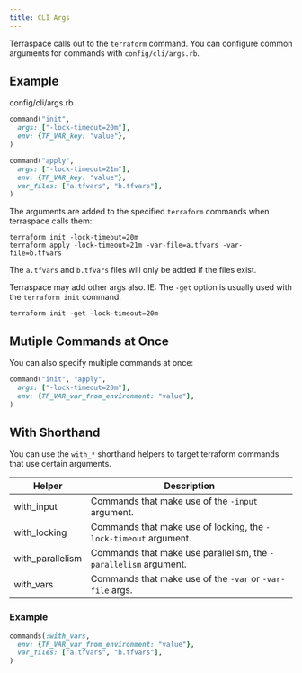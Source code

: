 ```yaml
---
title: CLI Args
---
```


Terraspace calls out to the `terraform` command. You can configure common arguments for commands with `config/cli/args.rb`.

## Example

config/cli/args.rb

```ruby
command("init",
  args: ["-lock-timeout=20m"],
  env: {TF_VAR_key: "value"},
)

command("apply",
  args: ["-lock-timeout=21m"],
  env: {TF_VAR_key: "value"},
  var_files: ["a.tfvars", "b.tfvars"],
)
```

The arguments are added to the specified `terraform` commands when terraspace calls them:

    terraform init -lock-timeout=20m
    terraform apply -lock-timeout=21m -var-file=a.tfvars -var-file=b.tfvars

The `a.tfvars` and `b.tfvars` files will only be added if the files exist.

Terraspace may add other args also. IE: The `-get` option is usually used with the `terraform init` command.

    terraform init -get -lock-timeout=20m

## Mutiple Commands at Once

You can also specify multiple commands at once:

```ruby
command("init", "apply",
  args: ["-lock-timeout=20m"],
  env: {TF_VAR_var_from_environment: "value"},
)
```

## With Shorthand

You can use the `with_*` shorthand helpers to target terraform commands that use certain arguments.

Helper | Description
--- | ---
with_input | Commands that make use of the `-input` argument.
with_locking | Commands that make use of locking, the `-lock-timeout` argument.
with_parallelism | Commands that make use parallelism, the `-parallelism` argument.
with_vars | Commands that make use of the `-var` or `-var-file` args.

### Example

```ruby
commands(:with_vars,
  env: {TF_VAR_var_from_environment: "value"},
  var_files: ["a.tfvars", "b.tfvars"],
)
```